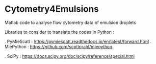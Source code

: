 # Cytometry4Emulsions

Matlab code to analyse flow cytometry data of emulsion droplets

Libraries to consider to translate the codes in Python :

. PyMieScatt : https://pymiescatt.readthedocs.io/en/latest/forward.html
. MiePython : https://github.com/scottprahl/miepython

. SciPy : https://docs.scipy.org/doc/scipy/reference/special.html
